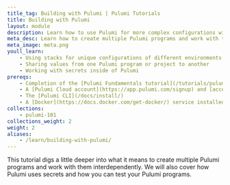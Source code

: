 ```yaml
---
title_tag: Building with Pulumi | Pulumi Tutorials
title: Building with Pulumi
layout: module
description: Learn how to use Pulumi for more complex configurations with multiple environments.
meta_desc: Learn how to create multiple Pulumi programs and work with them interdependently with this tutorial.
meta_image: meta.png
youll_learn:
    - Using stacks for unique configurations of different environments
    - Sharing values from one Pulumi program or project to another
    - Working with secrets inside of Pulumi
prereqs:
    - Completion of the [Pulumi Fundamentals tutorial](/tutorials/pulumi-fundamentals/) and an existing `my-first-app` project
    - A [Pulumi Cloud account](https://app.pulumi.com/signup) and [access token](/docs/pulumi-cloud/accounts#access-tokens)
    - The [Pulumi CLI](/docs/install/)
    - A [Docker](https://docs.docker.com/get-docker/) service installed and running
collections:
    - pulumi-101
collections_weight: 2
weight: 2
aliases:
    - /learn/building-with-pulumi/
---
```


This tutorial digs a little deeper into what it means to create multiple Pulumi programs and work with them interdependently. We will also cover how Pulumi uses secrets and how you can test your Pulumi programs.
